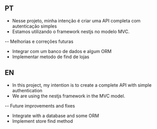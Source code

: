 ## PT
- Nesse projeto, minha intenção é criar uma API completa com autenticação simples
- Estamos utilizando o framework nestjs no modelo MVC.

--
Melhorias e correções futuras
* Integrar com um banco de dados e algum ORM 
* Implementar metodo de find de lojas


## EN
- In this project, my intention is to create a complete API with simple authentication
- We are using the nestjs framework in the MVC model.

--
Future improvements and fixes
* Integrate with a database and some ORM
* Implement store find method
